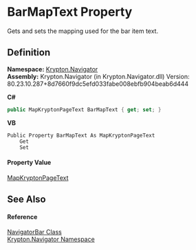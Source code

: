 # BarMapText Property


Gets and sets the mapping used for the bar item text.



## Definition
**Namespace:** <a href="a21ac074-d119-3dc6-bd1c-d3a12c0128bc.md">Krypton.Navigator</a>  
**Assembly:** Krypton.Navigator (in Krypton.Navigator.dll) Version: 80.23.10.287+8d7660f9dc5efd033fabe008ebfb904beab6d444

**C#**
``` C#
public MapKryptonPageText BarMapText { get; set; }
```
**VB**
``` VB
Public Property BarMapText As MapKryptonPageText
	Get
	Set
```



#### Property Value
<a href="34450203-091a-815b-cefa-f5c3403e4d68.md">MapKryptonPageText</a>

## See Also


#### Reference
<a href="fb3a4c01-3ce0-a78e-552a-32089ca2844d.md">NavigatorBar Class</a>  
<a href="a21ac074-d119-3dc6-bd1c-d3a12c0128bc.md">Krypton.Navigator Namespace</a>  
